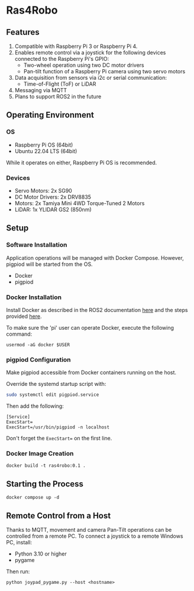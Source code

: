 # Ras4Robo

## Features
1. Compatible with Raspberry Pi 3 or Raspberry Pi 4.
2. Enables remote control via a joystick for the following devices connected to the Raspberry Pi's GPIO:
   - Two-wheel operation using two DC motor drivers
   - Pan-tilt function of a Raspberry Pi camera using two servo motors
3. Data acquisition from sensors via i2c or serial communication:
   - Time-of-Flight (ToF) or LiDAR
4. Messaging via MQTT
5. Plans to support ROS2 in the future

## Operating Environment
### OS
- Raspberry Pi OS (64bit)
- Ubuntu 22.04 LTS (64bit)

While it operates on either, Raspberry Pi OS is recommended.

### Devices
- Servo Motors: 2x SG90
- DC Motor Drivers: 2x DRV8835
- Motors: 2x Tamiya Mini 4WD Torque-Tuned 2 Motors
- LiDAR: 1x YLIDAR GS2 (850nm)

## Setup
### Software Installation
Application operations will be managed with Docker Compose. However, pigpiod will be started from the OS.
- Docker
- pigpiod

### Docker Installation
Install Docker as described in the ROS2 documentation [here](https://docs.ros.org/en/foxy/How-To-Guides/Installing-on-Raspberry-Pi.html) and the steps provided [here](https://docs.docker.com/engine/install/debian/#install-using-the-convenience-script).

To make sure the 'pi' user can operate Docker, execute the following command:
```
usermod -aG docker $USER
```

### pigpiod Configuration
Make pigpiod accessible from Docker containers running on the host.

Override the systemd startup script with:
```bash
sudo systemctl edit pigpiod.service
```

Then add the following:
```
[Service]
ExecStart=
ExecStart=/usr/bin/pigpiod -n localhost
```
Don't forget the `ExecStart=` on the first line.

### Docker Image Creation
```
docker build -t ras4robo:0.1 .
```

## Starting the Process
```
docker compose up -d
```

## Remote Control from a Host
Thanks to MQTT, movement and camera Pan-Tilt operations can be controlled from a remote PC. To connect a joystick to a remote Windows PC, install:
- Python 3.10 or higher
- pygame

Then run:
```
python joypad_pygame.py --host <hostname>
```
